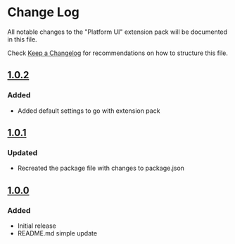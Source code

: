 # Change Log

All notable changes to the "Platform UI" extension pack will be documented in this file.

Check [Keep a Changelog](http://keepachangelog.com/) for recommendations on how to structure this file.

## [1.0.2](https://github.com/JMEssex/vscode-ui-recommended-extension-pack/commit/)

### Added
- Added default settings to go with extension pack

## [1.0.1](https://github.com/JMEssex/vscode-ui-recommended-extension-pack/commit/)

### Updated
- Recreated the package file with changes to package.json

## [1.0.0](https://github.com/JMEssex/vscode-ui-recommended-extension-pack/commit/)

### Added
- Initial release
- README.md simple update